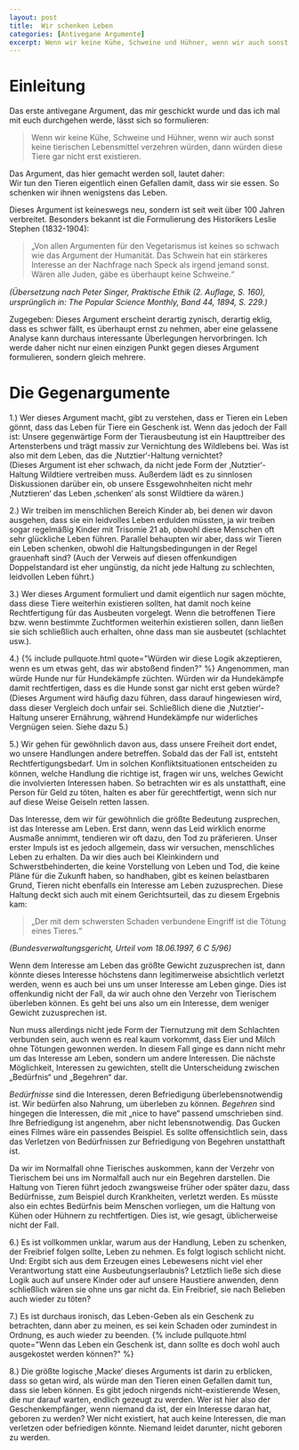 ```yaml
---
layout: post
title:  Wir schenken Leben
categories: [Antivegane Argumente]
excerpt: Wenn wir keine Kühe, Schweine und Hühner, wenn wir auch sonst keine tierischen Lebensmittel verzehren würden, dann würden diese Tiere gar nicht erst existieren. 
---
```


# Einleitung

Das erste antivegane Argument, das mir geschickt wurde und das ich mal mit euch durchgehen werde, lässt sich so formulieren: 

> Wenn wir keine Kühe, Schweine und Hühner, wenn wir auch sonst keine tierischen Lebensmittel verzehren würden, dann würden diese Tiere gar nicht erst existieren. 

Das Argument, das hier gemacht werden soll, lautet daher:  
Wir tun den Tieren eigentlich einen Gefallen damit, dass wir sie essen. So schenken wir ihnen wenigstens das Leben. 

Dieses Argument ist keineswegs neu, sondern ist seit weit über 100 Jahren verbreitet. Besonders bekannt ist die Formulierung des Historikers Leslie Stephen (1832-1904): 

> „Von allen Argumenten für den Vegetarismus ist keines so schwach wie das Argument der Humanität. Das Schwein hat ein stärkeres Interesse an der Nachfrage nach Speck als irgend jemand sonst. Wären alle Juden, gäbe es überhaupt keine Schweine.“

_(Übersetzung nach Peter Singer, Praktische Ethik (2. Auﬂage, S. 160), ursprünglich in: The Popular Science Monthly, Band 44, 1894, S. 229.)_

Zugegeben: Dieses Argument erscheint derartig zynisch, derartig eklig, dass es schwer fällt, es überhaupt ernst zu nehmen, aber eine gelassene Analyse kann durchaus interessante Überlegungen hervorbringen. 
Ich werde daher nicht nur einen einzigen Punkt gegen dieses Argument formulieren, sondern gleich mehrere.

# Die Gegenargumente

1.) Wer dieses Argument macht, gibt zu verstehen, dass er Tieren ein Leben gönnt, dass das Leben für Tiere ein Geschenk ist. 
Wenn das jedoch der Fall ist: Unsere gegenwärtige Form der Tierausbeutung ist ein Haupttreiber des Artensterbens und trägt massiv zur Vernichtung des Wildlebens bei. 
Was ist also mit dem Leben, das die ‚Nutztier‘-Haltung vernichtet?  
(Dieses Argument ist eher schwach, da nicht jede Form der ‚Nutztier‘-Haltung Wildtiere vertreiben muss. Außerdem lädt es zu sinnlosen Diskussionen darüber ein, ob unsere Essgewohnheiten nicht mehr ‚Nutztieren‘ das Leben ‚schenken‘ als sonst Wildtiere da wären.) 

2.) Wir treiben im menschlichen Bereich Kinder ab, bei denen wir davon ausgehen, dass sie ein leidvolles Leben erdulden müssten, ja wir treiben sogar regelmäßig Kinder mit Trisomie 21 ab, obwohl diese Menschen oft sehr glückliche Leben führen. Parallel behaupten wir aber, dass wir Tieren ein Leben schenken, obwohl die Haltungsbedingungen in der Regel grauenhaft sind? (Auch der Verweis auf diesen offenkundigen Doppelstandard ist eher ungünstig, da nicht jede Haltung zu schlechten, leidvollen Leben führt.)

3.) Wer dieses Argument formuliert und damit eigentlich nur sagen möchte, dass diese Tiere weiterhin existieren sollten, hat damit noch keine Rechtfertigung für das Ausbeuten vorgelegt. Wenn die betroffenen Tiere bzw. wenn bestimmte Zuchtformen weiterhin existieren sollen, dann ließen sie sich schließlich auch erhalten, ohne dass man sie ausbeutet (schlachtet usw.). 

4.) {% include pullquote.html quote="Würden wir diese Logik akzeptieren, wenn es um etwas geht, das wir abstoßend ﬁnden?" %}  Angenommen, man würde Hunde nur für Hundekämpfe züchten. Würden wir da Hundekämpfe damit rechtfertigen, dass es die Hunde sonst gar nicht erst geben würde? (Dieses Argument wird häuﬁg dazu führen, dass darauf hingewiesen wird, dass dieser Vergleich doch unfair sei. Schließlich diene die ‚Nutztier‘-Haltung unserer Ernährung, während Hundekämpfe nur widerliches Vergnügen seien. Siehe dazu 5.)

5.) Wir gehen für gewöhnlich davon aus, dass unsere Freiheit dort endet, wo unsere Handlungen andere betreffen. Sobald das der Fall ist, entsteht Rechtfertigungsbedarf. Um in solchen Konﬂiktsituationen entscheiden zu können, welche Handlung die richtige ist, fragen wir uns, welches Gewicht die involvierten Interessen haben. So betrachten wir es als unstatthaft, eine Person für Geld zu töten, halten es aber für gerechtfertigt, wenn sich nur auf diese Weise Geiseln retten lassen. 

Das Interesse, dem wir für gewöhnlich die größte Bedeutung zusprechen, ist das Interesse am Leben. Erst dann, wenn das Leid wirklich enorme Ausmaße annimmt, tendieren wir oft dazu, den Tod zu präferieren. Unser erster Impuls ist es jedoch allgemein, dass wir versuchen, menschliches Leben zu erhalten. Da wir dies auch bei Kleinkindern und Schwerstbehinderten, die keine Vorstellung von Leben und Tod, die keine Pläne für die Zukunft haben, so handhaben, gibt es keinen belastbaren Grund, Tieren nicht ebenfalls ein Interesse am Leben zuzusprechen. 
Diese Haltung deckt sich auch mit einem Gerichtsurteil, das zu diesem Ergebnis kam: 
> „Der mit dem schwersten Schaden verbundene Eingriff ist die Tötung eines Tieres.“ 

_(Bundesverwaltungsgericht, Urteil vom 18.06.1997, 6 C 5/96)_

Wenn dem Interesse am Leben das größte Gewicht zuzusprechen ist, dann könnte dieses Interesse höchstens dann legitimerweise absichtlich verletzt werden, wenn es auch bei uns um unser Interesse am Leben ginge. Dies ist offenkundig nicht der Fall, da wir auch ohne den Verzehr von Tierischem überleben können. Es geht bei uns also um ein Interesse, dem weniger Gewicht zuzusprechen ist. 

Nun muss allerdings nicht jede Form der Tiernutzung mit dem Schlachten verbunden sein, auch wenn es real kaum vorkommt, dass Eier und Milch ohne Tötungen gewonnen werden. In diesem Fall ginge es dann nicht mehr um das Interesse am Leben, sondern um andere Interessen. Die nächste Möglichkeit, Interessen zu gewichten, stellt die Unterscheidung zwischen „Bedürfnis“ und „Begehren“ dar. 

_Bedürfnisse_ sind die Interessen, deren Befriedigung überlebensnotwendig ist. Wir bedürfen also Nahrung, um überleben zu können. _Begehren_ sind hingegen die Interessen, die mit „nice to have“ passend umschrieben sind. Ihre Befriedigung ist angenehm, aber nicht lebensnotwendig. Das Gucken eines Filmes wäre ein passendes Beispiel. Es sollte offensichtlich sein, dass das Verletzen von Bedürfnissen zur Befriedigung von Begehren unstatthaft ist.

Da wir im Normalfall ohne Tierisches auskommen, kann der Verzehr von Tierischem bei uns im Normalfall auch nur ein Begehren darstellen. Die Haltung von Tieren führt jedoch zwangsweise früher oder später dazu, dass Bedürfnisse, zum Beispiel durch Krankheiten, verletzt werden. Es müsste also ein echtes Bedürfnis beim Menschen vorliegen, um die Haltung von Kühen oder Hühnern zu rechtfertigen. Dies ist, wie gesagt, üblicherweise nicht der Fall. 

6.) Es ist vollkommen unklar, warum aus der Handlung, Leben zu schenken, der Freibrief folgen sollte, Leben zu nehmen. Es folgt logisch schlicht nicht. Und: Ergibt sich aus dem Erzeugen eines Lebewesens nicht viel eher Verantwortung statt eine Ausbeutungserlaubnis? Letztlich ließe sich diese Logik auch auf unsere Kinder oder auf unsere Haustiere anwenden, denn schließlich wären sie ohne uns gar nicht da. Ein Freibrief, sie nach Belieben auch wieder zu töten? 

7.) Es ist durchaus ironisch, das Leben-Geben als ein Geschenk zu betrachten, dann aber zu meinen, es sei kein Schaden oder zumindest in Ordnung, es auch wieder zu beenden. {% include pullquote.html quote="Wenn das Leben ein Geschenk ist, dann sollte es doch wohl auch ausgekostet werden können?" %} 

8.) Die größte logische ‚Macke‘ dieses Arguments ist darin zu erblicken, dass so getan wird, als würde man den Tieren einen Gefallen damit tun, dass sie leben können. Es gibt jedoch nirgends nicht-existierende Wesen, die nur darauf warten, endlich gezeugt zu werden. Wer ist hier also der Geschenkempfänger, wenn niemand da ist, der ein Interesse daran hat, geboren zu werden? Wer nicht existiert, hat auch keine Interessen, die man verletzen oder befriedigen könnte. Niemand leidet darunter, nicht geboren zu werden.
